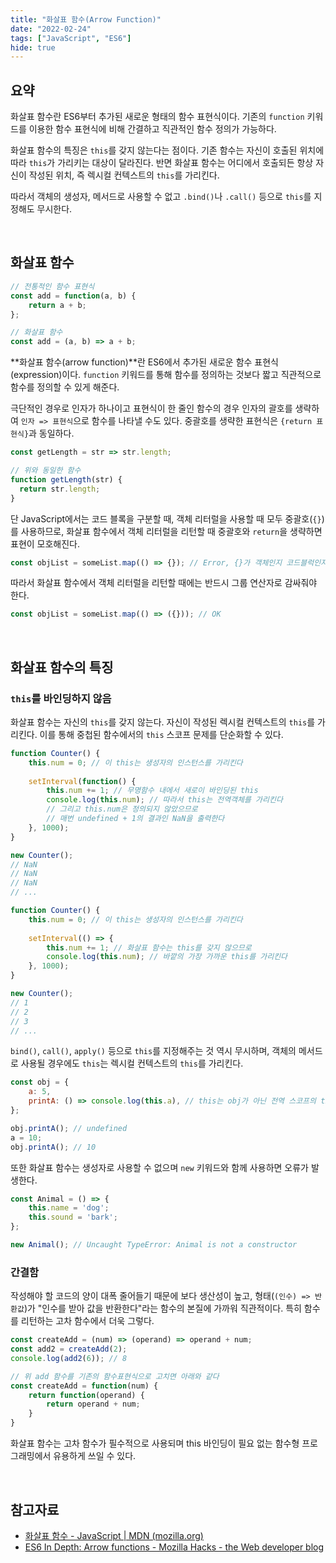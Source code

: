 ```yaml
---
title: "화살표 함수(Arrow Function)"
date: "2022-02-24"
tags: ["JavaScript", "ES6"]
hide: true
---
```


## 요약

화살표 함수란 ES6부터 추가된 새로운 형태의 함수 표현식이다. 기존의 `function` 키워드를 이용한 함수 표현식에 비해 간결하고 직관적인 함수 정의가 가능하다.

화살표 함수의 특징은 `this`를 갖지 않는다는 점이다. 기존 함수는 자신이 호출된 위치에 따라 `this`가 가리키는 대상이 달라진다. 반면 화살표 함수는 어디에서 호출되든 항상 자신이 작성된 위치, 즉 렉시컬 컨텍스트의 `this`를 가리킨다.

따라서 객체의 생성자, 메서드로 사용할 수 없고 `.bind()`나 `.call()` 등으로 `this`를 지정해도 무시한다.

<br />

## 화살표 함수

```javascript
// 전통적인 함수 표현식
const add = function(a, b) {
    return a + b;
};

// 화살표 함수
const add = (a, b) => a + b;
```

**화살표 함수(arrow function)**란 ES6에서 추가된 새로운 함수 표현식(expression)이다. `function` 키워드를 통해 함수를 정의하는 것보다 짧고 직관적으로 함수를 정의할 수 있게 해준다.

극단적인 경우로 인자가 하나이고 표현식이 한 줄인 함수의 경우 인자의 괄호를 생략하여 `인자 => 표현식`으로 함수를 나타낼 수도 있다. 중괄호를 생략한 표현식은 `{return 표현식}`과 동일하다.

```javascript
const getLength = str => str.length;

// 위와 동일한 함수
function getLength(str) {
  return str.length;
}
```

단 JavaScript에서는 코드 블록을 구분할 때, 객체 리터럴을 사용할 때 모두 중괄호(`{}`)를 사용하므로, 화살표 함수에서 객체 리터럴을 리턴할 때 중괄호와 `return`을 생략하면 표현이 모호해진다.

```javascript
const objList = someList.map(() => {}); // Error, {}가 객체인지 코드블럭인지 모호함
```

따라서 화살표 함수에서 객체 리터럴을 리턴할 때에는 반드시 그룹 연산자로 감싸줘야 한다.

```javascript
const objList = someList.map(() => ({})); // OK
```

<br />

## 화살표 함수의 특징

### `this`를 바인딩하지 않음

화살표 함수는 자신의 `this`를 갖지 않는다. 자신이 작성된 렉시컬 컨텍스트의 `this`를 가리킨다. 이를 통해 중첩된 함수에서의 `this` 스코프 문제를 단순화할 수 있다.

```javascript
function Counter() {
    this.num = 0; // 이 this는 생성자의 인스턴스를 가리킨다
    
    setInterval(function() {
        this.num += 1; // 무명함수 내에서 새로이 바인딩된 this
        console.log(this.num); // 따라서 this는 전역객체를 가리킨다
        // 그리고 this.num은 정의되지 않았으므로
        // 매번 undefined + 1의 결과인 NaN을 출력한다
    }, 1000);
}

new Counter();
// NaN
// NaN
// NaN
// ...
```

```javascript
function Counter() {
    this.num = 0; // 이 this는 생성자의 인스턴스를 가리킨다
    
    setInterval(() => {
        this.num += 1; // 화살표 함수는 this를 갖지 않으므로
        console.log(this.num); // 바깥의 가장 가까운 this를 가리킨다
    }, 1000);
}

new Counter();
// 1
// 2
// 3
// ...
```

`bind()`, `call()`, `apply()` 등으로 `this`를 지정해주는 것 역시 무시하며, 객체의 메서드로 사용될 경우에도 `this`는 렉시컬 컨텍스트의 `this`를 가리킨다.

```javascript
const obj = {
	a: 5,
	printA: () => console.log(this.a), // this는 obj가 아닌 전역 스코프의 this, 즉 전역 객체를 가리킨다
};

obj.printA(); // undefined
a = 10;
obj.printA(); // 10
```

또한 화살표 함수는 생성자로 사용할 수 없으며 `new` 키워드와 함께 사용하면 오류가 발생한다.

```javascript
const Animal = () => {
    this.name = 'dog';
    this.sound = 'bark';
};

new Animal(); // Uncaught TypeError: Animal is not a constructor
```

### 간결함

작성해야 할 코드의 양이 대폭 줄어들기 때문에 보다 생산성이 높고, 형태(`(인수) => 반환값`)가 "인수를 받아 값을 반환한다"라는 함수의 본질에 가까워 직관적이다. 특히 함수를 리턴하는 고차 함수에서 더욱 그렇다.

```javascript
const createAdd = (num) => (operand) => operand + num;
const add2 = createAdd(2);
console.log(add2(6)); // 8
```

```javascript
// 위 add 함수를 기존의 함수표현식으로 고치면 아래와 같다
const createAdd = function(num) {
    return function(operand) {
        return operand + num;
    }
}
```

화살표 함수는 고차 함수가 필수적으로 사용되며 this 바인딩이 필요 없는 함수형 프로그래밍에서 유용하게 쓰일 수 있다.

<br />

## 참고자료

- [화살표 함수 - JavaScript | MDN (mozilla.org)](https://developer.mozilla.org/ko/docs/Web/JavaScript/Reference/Functions/Arrow_functions)
- [ES6 In Depth: Arrow functions - Mozilla Hacks - the Web developer blog](https://hacks.mozilla.org/2015/06/es6-in-depth-arrow-functions/)

